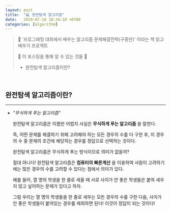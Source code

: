 ```yaml
---
layout: post
title:  "💻 완전탐색 알고리즘"
date:   2019-07-10 18:34:10 +0700
categories: [algorithm]
---
```


> 🐋 '프로그래밍 대회에서 배우는 알고리즘 문제해결전략(구종만)' 이라는 책 읽고 배우기 프로젝트
>
>  🙋 이 포스팅을 통해 알 수 있는 것들 🙋 
>
> - 완전탐색 알고리즘이란?
> 

<br>

## 완전탐색 알고리즘이란?
---

- _"무식하게 푸는 알고리즘"_

    완전탐색 알고리즘은 이름만 어렵지 사실은 __무식하게 푸는 알고리즘__ 을 말한다.

    즉, 어떤 문제를 해결하기 위해 고려해야 하는 모든 경우의 수를 다 구한 후, 이 경우의 수 중 문제의 조건에 해당하는 경우를 정답으로 선택하는 것이다.

    완전탐색 알고리즘은 무식하게 푸는 방식이므로 의미가 없을까? 

    절대 아니다! 완전탐색 알고리즘은 __컴퓨터의 빠른계산__ 을 이용하여 사람이 고려하기에는 많은 경우의 수를 고려할 수 있다는 점에서 의미가 있다.

    예를 들어, 열 명의 학생을 한 줄로 세울 때 서로 사이가 안 좋은 학생들은 붙여 세우지 않고 싶어하는 문제가 있다고 하자.

    그럼 우리는 열 명의 학생들을 한 줄로 세우는 모든 경우의 수를 구한 다음, 사이가 안 좋은 학생들이 붙어있는 경우를 제외하면 된다! 이것이 정답이 되는 것이다!
